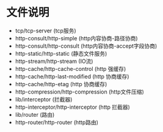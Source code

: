 # 文件说明

- tcp/tcp-server (tcp服务)
- http-consult/http-simple (http内容协商-路径协商)
- http-consult/http-consult (http内容协商-accept字段协商)
- http-static/http-static (静态文件服务)
- http-stream/http-stream (IO流)
- http-cache/http-cache-control (http 强缓存)
- http-cache/http-last-modified (http 协商缓存)
- http-cache/http-etag (http 协商缓存)
- http-compression/http-compression (http文件压缩)
- lib/interceptor (拦截器)
- http-interceptor/http-interceptor (http 拦截器)
- lib/router (路由)
- http-router/http-router (http路由)
